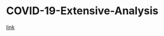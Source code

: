 # COVID-19-Extensive-Analysis

[link](https://colab.research.google.com/drive/1w8UbVHKdwimc4umIeQEmEyiosa_WVT1u?usp=sharing)
